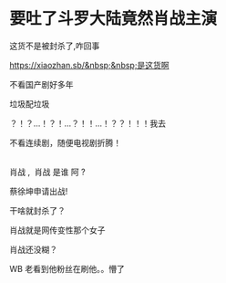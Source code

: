 # 要吐了斗罗大陆竟然肖战主演


这货不是被封杀了,咋回事<img src="static/image/smiley/yct/005.gif" smilieid="35" border="0" alt="" /> 

https://xiaozhan.sb/&nbsp;&nbsp;是这货啊<img id="aimg_zR827" onclick="zoom(this, this.src, 0, 0, 0)" class="zoom" src="https://cdn.jsdelivr.net/gh/hishis/forum-master/public/images/patch.gif" onmouseover="img_onmouseoverfunc(this)" onload="thumbImg(this)" border="0" alt="" />

不看国产剧好多年<img src="static/image/smiley/default/time.gif" smilieid="15" border="0" alt="" /><img src="static/image/smiley/default/time.gif" smilieid="15" border="0" alt="" /><img id="aimg_CRvKn" onclick="zoom(this, this.src, 0, 0, 0)" class="zoom" src="https://cdn.jsdelivr.net/gh/hishis/forum-master/public/images/patch.gif" onmouseover="img_onmouseoverfunc(this)" onload="thumbImg(this)" border="0" alt="" />

垃圾配垃圾

？！？…！？！…？！！…！？？！！！我去

不看连续剧，随便电视剧折腾！<br />
<br />
<img src="static/image/smiley/default/lol.gif" smilieid="12" border="0" alt="" /><img src="static/image/smiley/default/lol.gif" smilieid="12" border="0" alt="" /><img src="static/image/smiley/default/lol.gif" smilieid="12" border="0" alt="" />

肖战 ,&nbsp;&nbsp;肖战 是谁 阿 ?

蔡徐坤申请出战!

干啥就封杀了？

肖战就是网传变性那个女子

肖战还没糊？

WB 老看到他粉丝在刷他。。懵了
